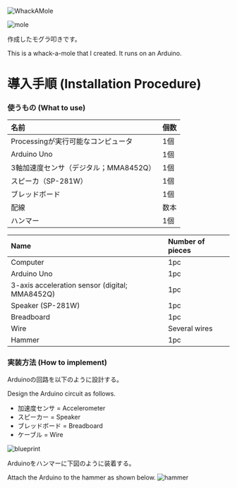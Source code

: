 ![WhackAMole](https://raw.githubusercontent.com/Kasugaccho/Kasugaccho/master/Picture/whack_a_mole.png)

![mole](https://github.com/Kasugaccho/Whack-A-Mole/blob/master/Picture/screen.png)

‪作成したモグラ叩きです。‬

This is a whack-a-mole that I created.
It runs on an Arduino.

# 導入手順 (Installation Procedure)

### 使うもの (What to use)

|名前|個数|
|:---|:---|
|Processingが実行可能なコンピュータ|1個|
|Arduino Uno|1個|
|3軸加速度センサ（デジタル；MMA8452Q）|1個|
|スピーカ（SP-281W）|1個|
|ブレッドボード|1個|
|配線|数本|
|ハンマー|1個|

|Name|Number of pieces|
|:---|:---|
|Computer|1pc|
|Arduino Uno|1pc|
|3-axis acceleration sensor (digital; MMA8452Q)|1pc|
|Speaker (SP-281W)|1pc|
|Breadboard|1pc|
|Wire|Several wires|
|Hammer|1pc|

### 実装方法 (How to implement)

Arduinoの回路を以下のように設計する。

Design the Arduino circuit as follows.

* 加速度センサ = Accelerometer
* スピーカー = Speaker
* ブレッドボード = Breadboard
* ケーブル = Wire

![blueprint](https://github.com/Kasugaccho/Whack-A-Mole/blob/master/Picture/blueprint.png)

Arduinoをハンマーに下図のように装着する。

Attach the Arduino to the hammer as shown below.
![hammer](https://github.com/Kasugaccho/Whack-A-Mole/blob/master/Picture/hammer.png)
